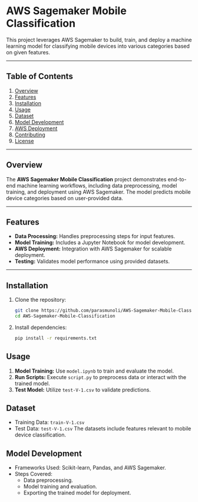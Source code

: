 # AWS Sagemaker Mobile Classification

This project leverages AWS Sagemaker to build, train, and deploy a machine learning model for classifying mobile devices into various categories based on given features.

---

## Table of Contents

1. [Overview](#overview)  
2. [Features](#features)  
3. [Installation](#installation)  
4. [Usage](#usage)  
5. [Dataset](#dataset)  
6. [Model Development](#model-development)  
7. [AWS Deployment](#aws-deployment)  
8. [Contributing](#contributing)  
9. [License](#license)

---

## Overview

The **AWS Sagemaker Mobile Classification** project demonstrates end-to-end machine learning workflows, including data preprocessing, model training, and deployment using AWS Sagemaker. The model predicts mobile device categories based on user-provided data.

---

## Features

- **Data Processing:** Handles preprocessing steps for input features.  
- **Model Training:** Includes a Jupyter Notebook for model development.  
- **AWS Deployment:** Integration with AWS Sagemaker for scalable deployment.  
- **Testing:** Validates model performance using provided datasets.

---

## Installation

1. Clone the repository:
   ```bash
   git clone https://github.com/parasmunoli/AWS-Sagemaker-Mobile-Classification.git
   cd AWS-Sagemaker-Mobile-Classification

2. Install dependencies:  
   ```bash
   pip install -r requirements.txt

## Usage
1. **Model Training:** Use `model.ipynb` to train and evaluate the model.
2. **Run Scripts:** Execute `script.py` to preprocess data or interact with the trained model.
3. **Test Model:** Utilize `test-V-1.csv` to validate predictions.

## Dataset
- Training Data: `train-V-1.csv`
- Test Data: `test-V-1.csv`
The datasets include features relevant to mobile device classification.

## Model Development
- Frameworks Used: Scikit-learn, Pandas, and AWS Sagemaker.
- Steps Covered:
    - Data preprocessing.
    - Model training and evaluation.
    - Exporting the trained model for deployment.